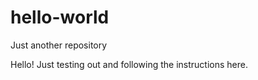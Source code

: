 # hello-world
Just another repository

Hello!
Just testing out and following the instructions here.
